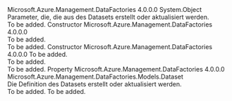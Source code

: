 <Type Name="DatasetCreateOrUpdateParameters" FullName="Microsoft.Azure.Management.DataFactories.Models.DatasetCreateOrUpdateParameters">
  <TypeSignature Language="C#" Value="public class DatasetCreateOrUpdateParameters" />
  <TypeSignature Language="ILAsm" Value=".class public auto ansi beforefieldinit DatasetCreateOrUpdateParameters extends System.Object" />
  <TypeSignature Language="DocId" Value="T:Microsoft.Azure.Management.DataFactories.Models.DatasetCreateOrUpdateParameters" />
  <TypeSignature Language="VB.NET" Value="Public Class DatasetCreateOrUpdateParameters" />
  <TypeSignature Language="F#" Value="type DatasetCreateOrUpdateParameters = class" />
  <AssemblyInfo>
    <AssemblyName>Microsoft.Azure.Management.DataFactories</AssemblyName>
    <AssemblyVersion>4.0.0.0</AssemblyVersion>
  </AssemblyInfo>
  <Base>
    <BaseTypeName>System.Object</BaseTypeName>
  </Base>
  <Interfaces />
  <Docs>
    <summary>
            Parameter, die, die aus des Datasets erstellt oder aktualisiert werden.
            </summary>
    <remarks>To be added.</remarks>
  </Docs>
  <Members>
    <Member MemberName=".ctor">
      <MemberSignature Language="C#" Value="public DatasetCreateOrUpdateParameters ();" />
      <MemberSignature Language="ILAsm" Value=".method public hidebysig specialname rtspecialname instance void .ctor() cil managed" />
      <MemberSignature Language="DocId" Value="M:Microsoft.Azure.Management.DataFactories.Models.DatasetCreateOrUpdateParameters.#ctor" />
      <MemberSignature Language="VB.NET" Value="Public Sub New ()" />
      <MemberType>Constructor</MemberType>
      <AssemblyInfo>
        <AssemblyName>Microsoft.Azure.Management.DataFactories</AssemblyName>
        <AssemblyVersion>4.0.0.0</AssemblyVersion>
      </AssemblyInfo>
      <Parameters />
      <Docs>
        <summary>To be added.</summary>
        <remarks>To be added.</remarks>
      </Docs>
    </Member>
    <Member MemberName=".ctor">
      <MemberSignature Language="C#" Value="public DatasetCreateOrUpdateParameters (Microsoft.Azure.Management.DataFactories.Models.Dataset dataset);" />
      <MemberSignature Language="ILAsm" Value=".method public hidebysig specialname rtspecialname instance void .ctor(class Microsoft.Azure.Management.DataFactories.Models.Dataset dataset) cil managed" />
      <MemberSignature Language="DocId" Value="M:Microsoft.Azure.Management.DataFactories.Models.DatasetCreateOrUpdateParameters.#ctor(Microsoft.Azure.Management.DataFactories.Models.Dataset)" />
      <MemberSignature Language="F#" Value="new Microsoft.Azure.Management.DataFactories.Models.DatasetCreateOrUpdateParameters : Microsoft.Azure.Management.DataFactories.Models.Dataset -&gt; Microsoft.Azure.Management.DataFactories.Models.DatasetCreateOrUpdateParameters" Usage="new Microsoft.Azure.Management.DataFactories.Models.DatasetCreateOrUpdateParameters dataset" />
      <MemberType>Constructor</MemberType>
      <AssemblyInfo>
        <AssemblyName>Microsoft.Azure.Management.DataFactories</AssemblyName>
        <AssemblyVersion>4.0.0.0</AssemblyVersion>
      </AssemblyInfo>
      <Parameters>
        <Parameter Name="dataset" Type="Microsoft.Azure.Management.DataFactories.Models.Dataset" />
      </Parameters>
      <Docs>
        <param name="dataset">To be added.</param>
        <summary>To be added.</summary>
        <remarks>To be added.</remarks>
      </Docs>
    </Member>
    <Member MemberName="Dataset">
      <MemberSignature Language="C#" Value="public Microsoft.Azure.Management.DataFactories.Models.Dataset Dataset { get; set; }" />
      <MemberSignature Language="ILAsm" Value=".property instance class Microsoft.Azure.Management.DataFactories.Models.Dataset Dataset" />
      <MemberSignature Language="DocId" Value="P:Microsoft.Azure.Management.DataFactories.Models.DatasetCreateOrUpdateParameters.Dataset" />
      <MemberSignature Language="VB.NET" Value="Public Property Dataset As Dataset" />
      <MemberSignature Language="F#" Value="member this.Dataset : Microsoft.Azure.Management.DataFactories.Models.Dataset with get, set" Usage="Microsoft.Azure.Management.DataFactories.Models.DatasetCreateOrUpdateParameters.Dataset" />
      <MemberType>Property</MemberType>
      <AssemblyInfo>
        <AssemblyName>Microsoft.Azure.Management.DataFactories</AssemblyName>
        <AssemblyVersion>4.0.0.0</AssemblyVersion>
      </AssemblyInfo>
      <ReturnValue>
        <ReturnType>Microsoft.Azure.Management.DataFactories.Models.Dataset</ReturnType>
      </ReturnValue>
      <Docs>
        <summary>
            Die Definition des Datasets erstellt oder aktualisiert werden.
            </summary>
        <value>To be added.</value>
        <remarks>To be added.</remarks>
      </Docs>
    </Member>
  </Members>
</Type>
